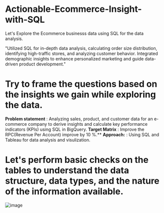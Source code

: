 # Actionable-Ecommerce-Insight-with-SQL
Let's Explore the Ecommerce businesss data using SQL for the data analysis.

"Utilized SQL for in-depth data analysis, calculating order size distribution, identifying high-traffic stores, and analyzing customer behavior. Integrated demographic insights to enhance personalized marketing and guide data-driven product development."

# Try to frame the questions based on the insights we gain while exploring the data.

**Problem statement** : Analyzing sales, product, and customer data for an e-commerce company to derive insights and calculate key performance indicators (KPIs) using SQL in                           BigQuery.
**Target Matrix** :     Improve the RPC(Revenue Per Account) improve by 10 %.**
**Approach:** :         Using SQL and Tableau for data analysis and visulization.


# Let's perform basic checks on the tables to understand the data structure, data types, and the nature of the information available.

![image](https://github.com/user-attachments/assets/4f54bc35-752f-4440-9374-ff38d8bab04e)

